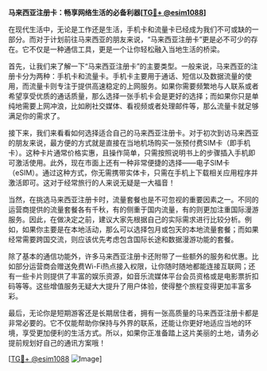 **马来西亚注册卡：畅享网络生活的必备利器[[TG💪+ @esim1088](https://t.me/s/esim1088)]**

在现代生活中，无论是工作还是生活，手机卡和流量卡已经成为我们不可或缺的一部分。而对于计划前往马来西亚的朋友来说，“马来西亚注册卡”更是必不可少的存在。它不仅是一种通信工具，更是一个让你轻松融入当地生活的桥梁。

首先，让我们来了解一下“马来西亚注册卡”的主要类型。一般来说，马来西亚的注册卡分为两种：手机卡和流量卡。手机卡主要用于通话、短信以及数据流量的使用，而流量卡则专注于提供高速稳定的上网服务。如果你需要频繁地与人联系或者希望享受优质的通话质量，那么选择一张手机卡会是更好的选择；而如果你只是单纯地需要上网冲浪，比如刷社交媒体、看视频或者处理邮件等，那么流量卡就足够满足你的需求了。

接下来，我们来看看如何选择适合自己的马来西亚注册卡。对于初次到访马来西亚的朋友来说，最方便的方式就是直接在当地机场购买一张预付费SIM卡（即手机卡）。这种卡片通常价格实惠，且操作简单，只需按照说明书上的步骤插入手机即可激活使用。此外，现在市面上还有一种非常便捷的选择——电子SIM卡（eSIM）。通过这种方式，你无需携带实体卡，只需在手机上下载相关应用程序并激活即可。这对于经常旅行的人来说无疑是一大福音！

当然，在挑选马来西亚注册卡时，流量套餐也是不可忽视的重要因素之一。不同的运营商提供的流量套餐各有千秋，有的侧重于国内流量，有的则更加注重国际漫游服务。因此，在做决定之前，建议大家先根据自己的实际需求进行比较分析。例如，如果你主要是在本地活动，那么可以选择包月或包天的本地流量套餐；而如果经常需要跨国交流，则应该优先考虑包含国际长途和数据漫游功能的套餐。

除了基本的通信功能外，许多马来西亚注册卡还附带了一些额外的服务和优惠。比如部分运营商会赠送免费Wi-Fi热点接入权限，让你随时随地都能连接互联网；还有一些卡片则提供了丰富的娱乐资源，如音乐流媒体平台会员资格或是电影票折扣码等等。这些增值服务无疑大大提升了用户体验，使得整个旅程变得更加丰富多彩。

最后，无论你是短期游客还是长期居住者，拥有一张高质量的马来西亚注册卡都是非常必要的。它不仅能帮助你保持与外界的联系，还能让你更好地适应当地的环境，享受更加便利的生活方式。所以，如果你正准备踏上这片美丽的土地，请务必提前规划好自己的通讯方案哦！

[[TG💪+ @esim1088](https://t.me/s/esim1088) ![Image](https://i.postimg.cc/4NQfJmqS/Snipaste-2025-05-13-00-14-12.png)]